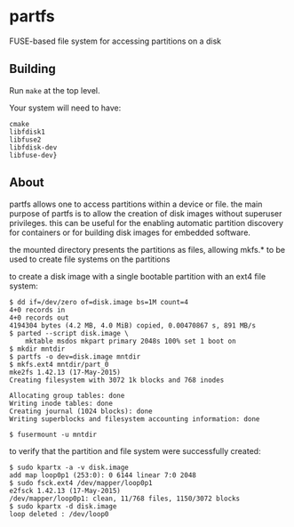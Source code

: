 # partfs
FUSE-based file system for accessing partitions on a disk

## Building
Run `make` at the top level.

Your system will need to have:
```
cmake
libfdisk1
libfuse2
libfdisk-dev
libfuse-dev}
```

## About
partfs allows one to access partitions within a device or file.
the main purpose of partfs is to allow the creation of disk
images without superuser privileges. this can be useful for the
enabling automatic partition discovery for containers or for
building disk images for embedded software.

the mounted directory presents the partitions as files, allowing
mkfs.* to be used to create file systems on the partitions

to create a disk image with a single bootable
partition with an ext4 file system:

```
$ dd if=/dev/zero of=disk.image bs=1M count=4
4+0 records in
4+0 records out
4194304 bytes (4.2 MB, 4.0 MiB) copied, 0.00470867 s, 891 MB/s
$ parted --script disk.image \
    mktable msdos mkpart primary 2048s 100% set 1 boot on
$ mkdir mntdir
$ partfs -o dev=disk.image mntdir
$ mkfs.ext4 mntdir/part_0
mke2fs 1.42.13 (17-May-2015)
Creating filesystem with 3072 1k blocks and 768 inodes

Allocating group tables: done
Writing inode tables: done
Creating journal (1024 blocks): done
Writing superblocks and filesystem accounting information: done

$ fusermount -u mntdir
```

to verify that the partition and file
system were successfully created:

```
$ sudo kpartx -a -v disk.image
add map loop0p1 (253:0): 0 6144 linear 7:0 2048
$ sudo fsck.ext4 /dev/mapper/loop0p1
e2fsck 1.42.13 (17-May-2015)
/dev/mapper/loop0p1: clean, 11/768 files, 1150/3072 blocks
$ sudo kpartx -d disk.image
loop deleted : /dev/loop0
```
